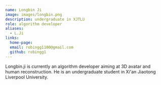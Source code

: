 ```yaml
---
name: Longbin Ji
image: images/longbin.png
description: undergraduate in XJTLU
role: algorithm developer
aliases:
  - L.Ji
links:
  home-page: 
  email: robingg1100@gmail.com
  github: robingg1
---
```


Longbin.ji is currently an algorithm developer aiming at 3D avatar and human reconstruction.
He is an undergraduate student in Xi'an Jiaotong Liverpool University.

